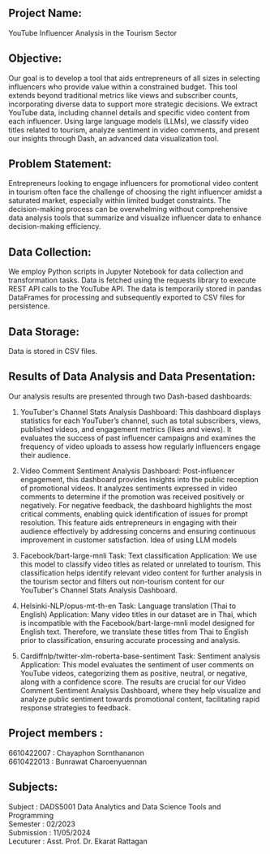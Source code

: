 ## Project Name:
YouTube Influencer Analysis in the Tourism Sector

## Objective:
Our goal is to develop a tool that aids entrepreneurs of all sizes in selecting influencers who provide value within a constrained budget. This tool extends beyond traditional metrics like views and subscriber counts, incorporating diverse data to support more strategic decisions. We extract YouTube data, including channel details and specific video content from each influencer. Using large language models (LLMs), we classify video titles related to tourism, analyze sentiment in video comments, and present our insights through Dash, an advanced data visualization tool.

## Problem Statement:
Entrepreneurs looking to engage influencers for promotional video content in tourism often face the challenge of choosing the right influencer amidst a saturated market, especially within limited budget constraints. The decision-making process can be overwhelming without comprehensive data analysis tools that summarize and visualize influencer data to enhance decision-making efficiency.

## Data Collection:
We employ Python scripts in Jupyter Notebook for data collection and transformation tasks. Data is fetched using the requests library to execute REST API calls to the YouTube API. The data is temporarily stored in pandas DataFrames for processing and subsequently exported to CSV files for persistence.

## Data Storage:
Data is stored in CSV files.

## Results of Data Analysis and Data Presentation:
Our analysis results are presented through two Dash-based dashboards:
1.	YouTuber's Channel Stats Analysis Dashboard:
This dashboard displays statistics for each YouTuber’s channel, such as total subscribers, views, published videos, and engagement metrics (likes and views). It evaluates the success of past influencer campaigns and examines the frequency of video uploads to assess how regularly influencers engage their audience.
2.	Video Comment Sentiment Analysis Dashboard:
Post-influencer engagement, this dashboard provides insights into the public reception of promotional videos. It analyzes sentiments expressed in video comments to determine if the promotion was received positively or negatively. For negative feedback, the dashboard highlights the most critical comments, enabling quick identification of issues for prompt resolution. This feature aids entrepreneurs in engaging with their audience effectively by addressing concerns and ensuring continuous improvement in customer satisfaction.
Idea of using LLM models
1.	Facebook/bart-large-mnli
Task: Text classification
Application: We use this model to classify video titles as related or unrelated to tourism. This classification helps identify relevant video content for further analysis in the tourism sector and filters out non-tourism content for our YouTuber's Channel Stats Analysis Dashboard.

2.	Helsinki-NLP/opus-mt-th-en
Task: Language translation (Thai to English)
Application: Many video titles in our dataset are in Thai, which is incompatible with the Facebook/bart-large-mnli model designed for English text. Therefore, we translate these titles from Thai to English prior to classification, ensuring accurate processing and analysis.

3.	Cardiffnlp/twitter-xlm-roberta-base-sentiment
Task: Sentiment analysis
Application: This model evaluates the sentiment of user comments on YouTube videos, categorizing them as positive, neutral, or negative, along with a confidence score. The results are crucial for our Video Comment Sentiment Analysis Dashboard, where they help visualize and analyze public sentiment towards promotional content, facilitating rapid response strategies to feedback.


## Project members :
6610422007 : Chayaphon Sornthananon<br>
6610422013 : Bunrawat Charoenyuennan 

## Subjects:
Subject :       DADS5001 Data Analytics and Data Science Tools and Programming<br>
Semester :      02/2023<br>
Submission :    11/05/2024<br>
Lecuturer :     Asst. Prof. Dr. Ekarat Rattagan<br>